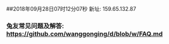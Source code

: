 ##2018年09月28日07时12分07秒 新址: 159.65.132.87
### 兔友常见问题及解答: https://github.com/wanggonging/d/blob/w/FAQ.md
